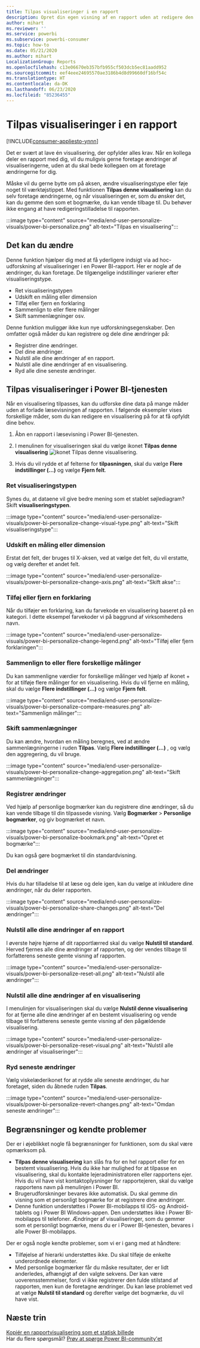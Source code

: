 ```yaml
---
title: Tilpas visualiseringer i en rapport
description: Opret din egen visning af en rapport uden at redigere den.
author: mihart
ms.reviewer: ''
ms.service: powerbi
ms.subservice: powerbi-consumer
ms.topic: how-to
ms.date: 05/21/2020
ms.author: mihart
LocalizationGroup: Reports
ms.openlocfilehash: c13e06670eb357bfb955cf503dcb5ec81aadd952
ms.sourcegitcommit: eef4eee24695570ae3186b4d8d99660df16bf54c
ms.translationtype: HT
ms.contentlocale: da-DK
ms.lasthandoff: 06/23/2020
ms.locfileid: "85236455"
---
```

# <a name="personalize-visuals-in-a-report"></a>Tilpas visualiseringer i en rapport

[!INCLUDE[consumer-appliesto-ynnn](../includes/consumer-appliesto-ynnn.md)]

Det er svært at lave én visualisering, der opfylder alles krav. Når en kollega deler en rapport med dig, vil du muligvis gerne foretage ændringer af visualiseringerne, uden at du skal bede kollegaen om at foretage ændringerne for dig. 

Måske vil du gerne bytte om på aksen, ændre visualiseringstype eller føje noget til værktøjstippet. Med funktionen **Tilpas denne visualisering** kan du selv foretage ændringerne, og når visualiseringen er, som du ønsker det, kan du gemme den som et bogmærke, du kan vende tilbage til. Du behøver ikke engang at have redigeringstilladelse til rapporten.

:::image type="content" source="media/end-user-personalize-visuals/power-bi-personalize.png" alt-text="Tilpas en visualisering":::
 
## <a name="what-you-can-change"></a>Det kan du ændre

Denne funktion hjælper dig med at få yderligere indsigt via ad hoc-udforskning af visualiseringer i en Power BI-rapport. Her er nogle af de ændringer, du kan foretage. De tilgængelige indstillinger varierer efter visualiseringstype. 

- Ret visualiseringstypen
- Udskift en måling eller dimension
- Tilføj eller fjern en forklaring
- Sammenlign to eller flere målinger
- Skift sammenlægninger osv.

Denne funktion muliggør ikke kun nye udforskningsegenskaber. Den omfatter også måder du kan registrere og dele dine ændringer på:

- Registrer dine ændringer.
- Del dine ændringer.
- Nulstil alle dine ændringer af en rapport.
- Nulstil alle dine ændringer af en visualisering.
- Ryd alle dine seneste ændringer.


## <a name="personalize-visuals-in-the-power-bi-service"></a>Tilpas visualiseringer i Power BI-tjenesten

Når en visualisering tilpasses, kan du udforske dine data på mange måder uden at forlade læsevisningen af rapporten. I følgende eksempler vises forskellige måder, som du kan redigere en visualisering på for at få opfyldt dine behov. 

1. Åbn en rapport i læsevisning i Power BI-tjenesten.

2. I menulinen for visualiseringen skal du vælge ikonet **Tilpas denne visualisering** ![ikonet Tilpas denne visualisering](media/end-user-personalize-visuals/power-bi-personalize-visual-icon.png). 

3. Hvis du vil rydde et af felterne for **tilpasningen**, skal du vælge **Flere indstillinger (...)** og vælge **Fjern felt**.

### <a name="change-the-visualization-type"></a>Ret visualiseringstypen

Synes du, at dataene vil give bedre mening som et stablet søjlediagram? Skift **visualiseringstypen**.

:::image type="content" source="media/end-user-personalize-visuals/power-bi-personalize-change-visual-type.png" alt-text="Skift visualiseringstype":::
 
### <a name="swap-out-a-measure-or-dimension"></a>Udskift en måling eller dimension
Erstat det felt, der bruges til X-aksen, ved at vælge det felt, du vil erstatte, og vælg derefter et andet felt.

:::image type="content" source="media/end-user-personalize-visuals/power-bi-personalize-change-axis.png" alt-text="Skift akse":::
 
### <a name="add-or-remove-a-legend"></a>Tilføj eller fjern en forklaring
Når du tilføjer en forklaring, kan du farvekode en visualisering baseret på en kategori. I dette eksempel farvekoder vi på baggrund af virksomhedens navn. 

:::image type="content" source="media/end-user-personalize-visuals/power-bi-personalize-change-legend.png" alt-text="Tilføj eller fjern forklaringen":::

### <a name="compare-two-or-more-different-measures"></a>Sammenlign to eller flere forskellige målinger
Du kan sammenligne værdier for forskellige målinger ved hjælp af ikonet + for at tilføje flere målinger for en visualisering. Hvis du vil fjerne en måling, skal du vælge **Flere indstillinger (...)** og vælge **Fjern felt**.

:::image type="content" source="media/end-user-personalize-visuals/power-bi-personalize-compare-measures.png" alt-text="Sammenlign målinger":::

### <a name="change-aggregations"></a>Skift sammenlægninger
Du kan ændre, hvordan en måling beregnes, ved at ændre sammenlægningerne i ruden **Tilpas**. Vælg **Flere indstillinger (...)** , og vælg den aggregering, du vil bruge.

:::image type="content" source="media/end-user-personalize-visuals/power-bi-personalize-change-aggregation.png" alt-text="Skift sammenlægninger":::

### <a name="capture-changes"></a>Registrer ændringer 
Ved hjælp af personlige bogmærker kan du registrere dine ændringer, så du kan vende tilbage til din tilpassede visning. Vælg **Bogmærker** > **Personlige bogmærker**, og giv bogmærket et navn. 

:::image type="content" source="media/end-user-personalize-visuals/power-bi-personalize-bookmark.png" alt-text="Opret et bogmærke":::
 
Du kan også gøre bogmærket til din standardvisning.

### <a name="share-changes"></a>Del ændringer 
Hvis du har tilladelse til at læse og dele igen, kan du vælge at inkludere dine ændringer, når du deler rapporten.

:::image type="content" source="media/end-user-personalize-visuals/power-bi-personalize-share-changes.png" alt-text="Del ændringer":::
 
### <a name="reset-all-your-changes-to-a-report"></a>Nulstil alle dine ændringer af en rapport

I øverste højre hjørne af dit rapportlærred skal du vælge **Nulstil til standard**. Herved fjernes alle dine ændringer af rapporten, og der vendes tilbage til forfatterens seneste gemte visning af rapporten.

:::image type="content" source="media/end-user-personalize-visuals/power-bi-personalize-reset-all.png" alt-text="Nulstil alle ændringer":::
 
### <a name="reset-all-your-changes-to-a-visual"></a>Nulstil alle dine ændringer af en visualisering

I menulinjen for visualiseringen skal du vælge **Nulstil denne visualisering** for at fjerne alle dine ændringer af en bestemt visualisering og vende tilbage til forfatterens seneste gemte visning af den pågældende visualisering.

:::image type="content" source="media/end-user-personalize-visuals/power-bi-personalize-reset-visual.png" alt-text="Nulstil alle ændringer af visualiseringer":::
 
### <a name="clear-recent-changes"></a>Ryd seneste ændringer

Vælg viskelæderikonet for at rydde alle seneste ændringer, du har foretaget, siden du åbnede ruden **Tilpas**.  

:::image type="content" source="media/end-user-personalize-visuals/power-bi-personalize-revert-changes.png" alt-text="Omdan seneste ændringer":::

## <a name="limitations-and-known-issues"></a>Begrænsninger og kendte problemer

Der er i øjeblikket nogle få begrænsninger for funktionen, som du skal være opmærksom på.

- **Tilpas denne visualisering** kan slås fra for en hel rapport eller for en bestemt visualisering. Hvis du ikke har mulighed for at tilpasse en visualisering, skal du kontakte lejeradministratoren eller rapportens ejer. Hvis du vil have vist kontaktoplysninger for rapportejeren, skal du vælge rapportens navn på menulinjen i Power BI.
- Brugerudforskninger bevares ikke automatisk. Du skal gemme din visning som et personligt bogmærke for at registrere dine ændringer.
- Denne funktion understøttes i Power BI-mobilapps til iOS- og Android-tablets og i Power BI Windows-appen. Den understøttes ikke i Power BI-mobilapps til telefoner. Ændringer af visualiseringer, som du gemmer som et personligt bogmærke, mens du er i Power BI-tjenesten, bevares i alle Power BI-mobilapps.

Der er også nogle kendte problemer, som vi er i gang med at håndtere:

- Tilføjelse af hierarki understøttes ikke. Du skal tilføje de enkelte underordnede elementer.
- Med personlige bogmærker får du måske resultater, der er lidt anderledes, afhængigt af den valgte sekvens. Der kan være uoverensstemmelser, fordi vi ikke registrerer den fulde stilstand af rapporten, men kun de foretagne ændringer. Du kan løse problemet ved at vælge **Nulstil til standard** og derefter vælge det bogmærke, du vil have vist. 

## <a name="next-steps"></a>Næste trin
[Kopiér en rapportvisualisering som et statisk billede](../visuals/power-bi-visualization-copy-paste.md)    
Har du flere spørgsmål? [Prøv at spørge Power BI-community'et](https://community.powerbi.com/)


